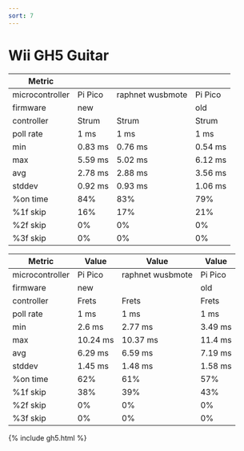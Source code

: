 ```yaml
---
sort: 7
---
```


# Wii GH5 Guitar

| Metric          |         |                  |         |
| --------------- | ------- | ---------------- | ------- |
| microcontroller | Pi Pico | raphnet wusbmote | Pi Pico |
| firmware        | new     |                  | old     |
| controller      | Strum   | Strum            | Strum   |
| poll rate       | 1 ms    | 1 ms             | 1 ms    |
| min             | 0.83 ms | 0.76 ms          | 0.54 ms |
| max             | 5.59 ms | 5.02 ms          | 6.12 ms |
| avg             | 2.78 ms | 2.88 ms          | 3.56 ms |
| stddev          | 0.92 ms | 0.93 ms          | 1.06 ms |
| %on time        | 84%     | 83%              | 79%     |
| %1f skip        | 16%     | 17%              | 21%     |
| %2f skip        | 0%      | 0%               | 0%      |
| %3f skip        | 0%      | 0%               | 0%      |

| Metric          | Value    | Value            | Value   |
| --------------- | -------- | ---------------- | ------- |
| microcontroller | Pi Pico  | raphnet wusbmote | Pi Pico |
| firmware        | new      |                  | old     |
| controller      | Frets    | Frets            | Frets   |
| poll rate       | 1 ms     | 1 ms             | 1 ms    |
| min             | 2.6 ms   | 2.77 ms          | 3.49 ms |
| max             | 10.24 ms | 10.37 ms         | 11.4 ms |
| avg             | 6.29 ms  | 6.59 ms          | 7.19 ms |
| stddev          | 1.45 ms  | 1.48 ms          | 1.58 ms |
| %on time        | 62%      | 61%              | 57%     |
| %1f skip        | 38%      | 39%              | 43%     |
| %2f skip        | 0%       | 0%               | 0%      |
| %3f skip        | 0%       | 0%               | 0%      |

{% include gh5.html %}
